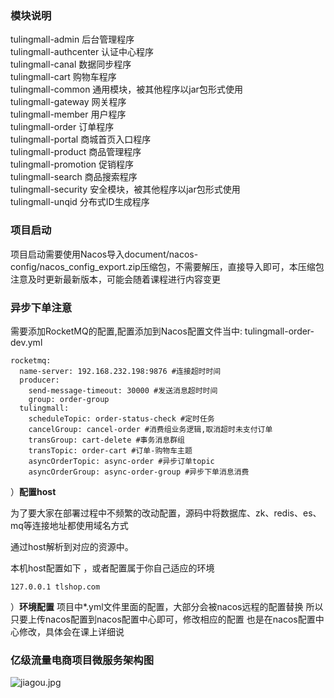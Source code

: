 ### 模块说明
tulingmall-admin 后台管理程序  
tulingmall-authcenter 认证中心程序  
tulingmall-canal 数据同步程序  
tulingmall-cart 购物车程序  
tulingmall-common 通用模块，被其他程序以jar包形式使用  
tulingmall-gateway 网关程序  
tulingmall-member 用户程序  
tulingmall-order 订单程序  
tulingmall-portal 商城首页入口程序  
tulingmall-product 商品管理程序  
tulingmall-promotion 促销程序  
tulingmall-search 商品搜索程序  
tulingmall-security 安全模块，被其他程序以jar包形式使用  
tulingmall-unqid 分布式ID生成程序  


### 项目启动
项目启动需要使用Nacos导入document/nacos-config/nacos_config_export.zip压缩包，不需要解压，直接导入即可，本压缩包注意及时更新最新版本，可能会随着课程进行内容变更

### 异步下单注意
需要添加RocketMQ的配置,配置添加到Nacos配置文件当中: tulingmall-order-dev.yml
```
rocketmq:
  name-server: 192.168.232.198:9876 #连接超时时间
  producer:
    send-message-timeout: 30000 #发送消息超时时间
    group: order-group
  tulingmall:
    scheduleTopic: order-status-check #定时任务
    cancelGroup: cancel-order #消费组业务逻辑,取消超时未支付订单
    transGroup: cart-delete #事务消息群组
    transTopic: order-cart #订单-购物车主题
    asyncOrderTopic: async-order #异步订单topic
    asyncOrderGroup: async-order-group #异步下单消息消费
```

）**配置host**

为了要大家在部署过程中不频繁的改动配置，源码中将数据库、zk、redis、es、mq等连接地址都使用域名方式

通过host解析到对应的资源中。

本机host配置如下 ，或者配置属于你自己适应的环境

```
127.0.0.1 tlshop.com
```

）**环境配置**
项目中*.yml文件里面的配置，大部分会被nacos远程的配置替换
所以只要上传nacos配置到nacos配置中心即可，修改相应的配置
也是在nacos配置中心修改，具体会在课上详细说


### 亿级流量电商项目微服务架构图
![jiagou.jpg](http://git.jiagouedu.com/java-vip/tuling-mall/raw/master/Document/tuling-mall%e5%95%86%e5%9f%8e%e5%be%ae%e6%9c%8d%e5%8a%a1%e6%9e%b6%e6%9e%84%e5%9b%be.jpg)